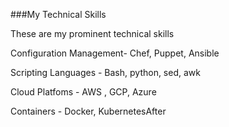 ###My Technical Skills

These are my prominent technical skills

Configuration Management- Chef, Puppet, Ansible

Scripting Languages - Bash, python, sed, awk

Cloud Platfoms - AWS , GCP, Azure

Containers - Docker, KubernetesAfter